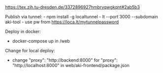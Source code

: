 https://tex.zih.tu-dresden.de/3372896927hmbrvqwgkqnt#2ab5b3

Publish via tunnel:
    - npm install -g localtunnel
    - lt --port 3000 --subdomain aki-tool
    - use pw from https://loca.lt/mytunnelpassword

Deploy in docker:
- docker-compose up in /web

Change for local deploy:
- change "proxy": "http://backend:8000" for "proxy": "http://localhost:8000" in web/aki-frontend/package.json

